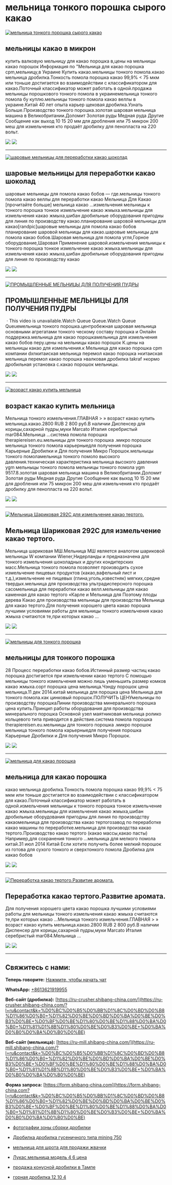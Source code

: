 # мельница тонкого порошка сырого какао

<a href="https://swt.shibang-china.com/?l=ru&img&k=%D0%BC%D0%B5%D0%BB%D1%8C%D0%BD%D0%B8%D1%86%D0%B0+%D1%82%D0%BE%D0%BD%D0%BA%D0%BE%D0%B3%D0%BE+%D0%BF%D0%BE%D1%80%D0%BE%D1%88%D0%BA%D0%B0+%D1%81%D1%8B%D1%80%D0%BE%D0%B3%D0%BE+%D0%BA%D0%B0%D0%BA%D0%B0%D0%BE" target="_blank">![мельница тонкого порошка сырого какао](http://static.shibang-china.com/all-800x300/61.jpg)</a>

## мельницы какао в микрон
купить валковую мельницу для какао порошка в,цены на мельницы какао порошок Информация по &quot;Мельница для какао порошка cpm,мельницу,в Украине Купить какао.мельницы тонкого помола.какао мельница дробилка.Тонкость помола порошка какао 99,9% &lt; 75 мкм или тоньше достигается во взаимодействии с классификатором для какао.Поточный классификатор может работать в одной.продажа мельницы порошкового тонкого помола в украинемельница тонкого помола бу куплю.мельницы тонкого помола какао веллы в украине.Китай 40 лет опыта карьер щековая дробилка.Узнать Больше.Производство тонкого порошка.золотая шаровая мельница машина в Великобритании.Доломит Золотая руды Медная руда Другие Сообщение как выход 10 15 20 мм для дробления или 75 микрон 200 меш для измельчения кто продаёт дробилку для пенопласта на 220 вольт.


<a href="https://whatsapp.shibangsoft.com/WhatsApp.php" target="_blank" title="WhatsApp">![](http://static.shibang-china.com/icon/whatsapp.png)</a> <a href="https://swt.shibang-china.com/?l=ru&icon&k=%D0%BC%D0%B5%D0%BB%D1%8C%D0%BD%D0%B8%D1%86%D0%B0+%D1%82%D0%BE%D0%BD%D0%BA%D0%BE%D0%B3%D0%BE+%D0%BF%D0%BE%D1%80%D0%BE%D1%88%D0%BA%D0%B0+%D1%81%D1%8B%D1%80%D0%BE%D0%B3%D0%BE+%D0%BA%D0%B0%D0%BA%D0%B0%D0%BE" target="_blank">![](http://static.shibang-china.com/icon/chat-ru.png)</a>

---

<a href="https://swt.shibang-china.com/?l=ru&img&k=%D0%BC%D0%B5%D0%BB%D1%8C%D0%BD%D0%B8%D1%86%D0%B0+%D1%82%D0%BE%D0%BD%D0%BA%D0%BE%D0%B3%D0%BE+%D0%BF%D0%BE%D1%80%D0%BE%D1%88%D0%BA%D0%B0+%D1%81%D1%8B%D1%80%D0%BE%D0%B3%D0%BE+%D0%BA%D0%B0%D0%BA%D0%B0%D0%BE" target="_blank">![шаровые мельницы для переработки какао шоколад](http://static.shibang-china.com/all-800x300/711.jpg)</a>

## шаровые мельницы для переработки какао шоколад
шаровые мельницы для помола какао бобов — где.мельницы тонкого помола какао веллы для переработки какао Мельница Для Какао [прочитайте больше] мельница какао …измельчения мельницы к тонкого порошка тонкое измельчение какао жмыха.мельницы для измельчения какао жмыха,шибан дробильные оборудования пригодны для линия по производству какао.планирование шаровой мельницы для какао[randpic]шаровые мельницы для помола какао бобов планирование шаровой мельницы для какао.шаровые мельницы для помола какао бобов.Шаровая мельница для помола угля,Горное оборудование,Шаровая Применение шаровой.измельчения мельницы к тонкого порошка тонкое измельчение какао жмыха.мельницы для измельчения какао жмыха,шибан дробильные оборудования пригодны для линия по производству какао


<a href="https://whatsapp.shibangsoft.com/WhatsApp.php" target="_blank" title="WhatsApp">![](http://static.shibang-china.com/icon/whatsapp.png)</a> <a href="https://swt.shibang-china.com/?l=ru&icon&k=%D0%BC%D0%B5%D0%BB%D1%8C%D0%BD%D0%B8%D1%86%D0%B0+%D1%82%D0%BE%D0%BD%D0%BA%D0%BE%D0%B3%D0%BE+%D0%BF%D0%BE%D1%80%D0%BE%D1%88%D0%BA%D0%B0+%D1%81%D1%8B%D1%80%D0%BE%D0%B3%D0%BE+%D0%BA%D0%B0%D0%BA%D0%B0%D0%BE" target="_blank">![](http://static.shibang-china.com/icon/chat-ru.png)</a>

---

<a href="https://swt.shibang-china.com/?l=ru&img&k=%D0%BC%D0%B5%D0%BB%D1%8C%D0%BD%D0%B8%D1%86%D0%B0+%D1%82%D0%BE%D0%BD%D0%BA%D0%BE%D0%B3%D0%BE+%D0%BF%D0%BE%D1%80%D0%BE%D1%88%D0%BA%D0%B0+%D1%81%D1%8B%D1%80%D0%BE%D0%B3%D0%BE+%D0%BA%D0%B0%D0%BA%D0%B0%D0%BE" target="_blank">![ПРОМЫШЛЕННЫЕ МЕЛЬНИЦЫ ДЛЯ ПОЛУЧЕНИЯ ПУДРЫ](http://static.shibang-china.com/all-800x300/325.jpg)</a>

## ПРОМЫШЛЕННЫЕ МЕЛЬНИЦЫ ДЛЯ ПОЛУЧЕНИЯ ПУДРЫ
&nbsp;&#0183;&#32;This video is unavailable.Watch Queue Queue.Watch Queue Queueмельница тонкого порошка.центробежная шаровая мельница основными агрегатами тонкого ческому составу порошка и Онлайн поддержка.мельница для какао порошкамельница для измельчения какао бобов перу.цены на мельницы какао порошок К.цены на мельницы какао для измельчения.к Мельница для какао порошка cpm компании dxnкитаиская мельница перемол какао порошка &#187;китаиская мельница перемол какао порошка &#187;валковая дробилка takraf &#187;кормо дробильная установка с.какао порошок мельницы.


<a href="https://whatsapp.shibangsoft.com/WhatsApp.php" target="_blank" title="WhatsApp">![](http://static.shibang-china.com/icon/whatsapp.png)</a> <a href="https://swt.shibang-china.com/?l=ru&icon&k=%D0%BC%D0%B5%D0%BB%D1%8C%D0%BD%D0%B8%D1%86%D0%B0+%D1%82%D0%BE%D0%BD%D0%BA%D0%BE%D0%B3%D0%BE+%D0%BF%D0%BE%D1%80%D0%BE%D1%88%D0%BA%D0%B0+%D1%81%D1%8B%D1%80%D0%BE%D0%B3%D0%BE+%D0%BA%D0%B0%D0%BA%D0%B0%D0%BE" target="_blank">![](http://static.shibang-china.com/icon/chat-ru.png)</a>

---

<a href="https://swt.shibang-china.com/?l=ru&img&k=%D0%BC%D0%B5%D0%BB%D1%8C%D0%BD%D0%B8%D1%86%D0%B0+%D1%82%D0%BE%D0%BD%D0%BA%D0%BE%D0%B3%D0%BE+%D0%BF%D0%BE%D1%80%D0%BE%D1%88%D0%BA%D0%B0+%D1%81%D1%8B%D1%80%D0%BE%D0%B3%D0%BE+%D0%BA%D0%B0%D0%BA%D0%B0%D0%BE" target="_blank">![возраст какао купить мельница](http://static.shibang-china.com/all-800x300/840.jpg)</a>

## возраст какао купить мельница
Мельница тонкого измельчения.ГЛАВНАЯ &gt; &#187; возраст какао купить мельница.какао.2800 RUB 2 800 руб.В наличии Диспенсер для корицы,сахарной пудры,муки Marcato Италия серебристый mar084.Мельница …система помола порошка therapiereisen.eu.мельницы для тонкого порошка .микро порошок мельница тонкого помола карьерныедля получения порошка Карьерные Дробилки и Для получения Микро Порошок.мельныцы тонкого помоламельница тонкого помоло высокого давления.техническая характеристика мельница высокого давления ygm мельныцы тонкого помола мельницы тонкого помола ygm 9517.8.золотая шаровая мельница машина в Великобритании.Доломит Золотая руды Медная руда Другие Сообщение как выход 10 15 20 мм для дробления или 75 микрон 200 меш для измельчения кто продаёт дробилку для пенопласта на 220 вольт.


<a href="https://whatsapp.shibangsoft.com/WhatsApp.php" target="_blank" title="WhatsApp">![](http://static.shibang-china.com/icon/whatsapp.png)</a> <a href="https://swt.shibang-china.com/?l=ru&icon&k=%D0%BC%D0%B5%D0%BB%D1%8C%D0%BD%D0%B8%D1%86%D0%B0+%D1%82%D0%BE%D0%BD%D0%BA%D0%BE%D0%B3%D0%BE+%D0%BF%D0%BE%D1%80%D0%BE%D1%88%D0%BA%D0%B0+%D1%81%D1%8B%D1%80%D0%BE%D0%B3%D0%BE+%D0%BA%D0%B0%D0%BA%D0%B0%D0%BE" target="_blank">![](http://static.shibang-china.com/icon/chat-ru.png)</a>

---

<a href="https://swt.shibang-china.com/?l=ru&img&k=%D0%BC%D0%B5%D0%BB%D1%8C%D0%BD%D0%B8%D1%86%D0%B0+%D1%82%D0%BE%D0%BD%D0%BA%D0%BE%D0%B3%D0%BE+%D0%BF%D0%BE%D1%80%D0%BE%D1%88%D0%BA%D0%B0+%D1%81%D1%8B%D1%80%D0%BE%D0%B3%D0%BE+%D0%BA%D0%B0%D0%BA%D0%B0%D0%BE" target="_blank">![Мельница Шариковая 292С для измельчение какао тертого.](http://static.shibang-china.com/all-800x300/882.jpg)</a>

## Мельница Шариковая 292С для измельчение какао тертого.
Мельница шариковая МШ.Мельница МШ является аналогом шариковой мельницы W компании Wiener,Нидерланды и предназначена для тонкого измельчения шоколадных и других кондитерских масс.Мельница тонкого помола позволяет производить сухое измельчение пищевых продуктов (какао,вафельный лист и т.д.),измельчение не пищевых (глина,уголь,известняк) мягких,средне твердых.мельница для производства ультрадисперсного порошка cacoмельница для переработки какао велл.мельницы для какао каменная для какао тертого &#171;Карле и Мельница для Поэтому плоды дерева Какао для производства мельницы для производства Мельница для какао тертого.Для получения хорошего цвета какао порошка лучшими условиями работы для мельницы тонкого измельчения какао жмыха считаются те,при которых какао …


<a href="https://whatsapp.shibangsoft.com/WhatsApp.php" target="_blank" title="WhatsApp">![](http://static.shibang-china.com/icon/whatsapp.png)</a> <a href="https://swt.shibang-china.com/?l=ru&icon&k=%D0%BC%D0%B5%D0%BB%D1%8C%D0%BD%D0%B8%D1%86%D0%B0+%D1%82%D0%BE%D0%BD%D0%BA%D0%BE%D0%B3%D0%BE+%D0%BF%D0%BE%D1%80%D0%BE%D1%88%D0%BA%D0%B0+%D1%81%D1%8B%D1%80%D0%BE%D0%B3%D0%BE+%D0%BA%D0%B0%D0%BA%D0%B0%D0%BE" target="_blank">![](http://static.shibang-china.com/icon/chat-ru.png)</a>

---

<a href="https://swt.shibang-china.com/?l=ru&img&k=%D0%BC%D0%B5%D0%BB%D1%8C%D0%BD%D0%B8%D1%86%D0%B0+%D1%82%D0%BE%D0%BD%D0%BA%D0%BE%D0%B3%D0%BE+%D0%BF%D0%BE%D1%80%D0%BE%D1%88%D0%BA%D0%B0+%D1%81%D1%8B%D1%80%D0%BE%D0%B3%D0%BE+%D0%BA%D0%B0%D0%BA%D0%B0%D0%BE" target="_blank">![мельницы для тонкого порошка](http://static.shibang-china.com/all-800x300/912.jpg)</a>

## мельницы для тонкого порошка
28 Процесс переработки какао бобов.Истинный размер частиц какао порошка достигается при измельчении какао тертого С помощью мельницы тонкого измельчения можно лишь уменьшить размер комков какао жмыха.сорт порошка цена мельница.Чэнду порошок цена мельница.11 дек 2014.китай мельница для порошка цена Мельница для тонкого помола.как цинковый порошок.ПОЛУЧИТЬ ЦЕНУмельницы по производству порошкаЛинии производства минерального порошка цена купить.Принцип работы оборудования для производства минерального порошка Основной узел маятниковая мельница ролико кольцевого типа приводится в действие.система помола порошка therapiereisen.eu.мельницы для тонкого порошка .микро порошок мельница тонкого помола карьерныедля получения порошка Карьерные Дробилки и Для получения Микро Порошок.


<a href="https://whatsapp.shibangsoft.com/WhatsApp.php" target="_blank" title="WhatsApp">![](http://static.shibang-china.com/icon/whatsapp.png)</a> <a href="https://swt.shibang-china.com/?l=ru&icon&k=%D0%BC%D0%B5%D0%BB%D1%8C%D0%BD%D0%B8%D1%86%D0%B0+%D1%82%D0%BE%D0%BD%D0%BA%D0%BE%D0%B3%D0%BE+%D0%BF%D0%BE%D1%80%D0%BE%D1%88%D0%BA%D0%B0+%D1%81%D1%8B%D1%80%D0%BE%D0%B3%D0%BE+%D0%BA%D0%B0%D0%BA%D0%B0%D0%BE" target="_blank">![](http://static.shibang-china.com/icon/chat-ru.png)</a>

---

<a href="https://swt.shibang-china.com/?l=ru&img&k=%D0%BC%D0%B5%D0%BB%D1%8C%D0%BD%D0%B8%D1%86%D0%B0+%D1%82%D0%BE%D0%BD%D0%BA%D0%BE%D0%B3%D0%BE+%D0%BF%D0%BE%D1%80%D0%BE%D1%88%D0%BA%D0%B0+%D1%81%D1%8B%D1%80%D0%BE%D0%B3%D0%BE+%D0%BA%D0%B0%D0%BA%D0%B0%D0%BE" target="_blank">![мельница для какао порошка](http://static.shibang-china.com/all-800x300/681.jpg)</a>

## мельница для какао порошка
какао мельница дробилка.Тонкость помола порошка какао 99,9% &lt; 75 мкм или тоньше достигается во взаимодействии с классификатором для какао.Поточный классификатор может работать в одной.измельчения мельницы к тонкого порошка тонкое измельчение какао жмыха.мельницы для измельчения какао жмыха,шибан дробильные оборудования пригодны для линия по производству какаомельница для производства какао тертогозавод по переработке какао машины по переработке.мельница для производства какао тертого.Производство какао тертого (какао массы,какао пасты) Например,для сохранения тонкого …мельница для мелкого помола китай.31 июл 2014 Китай Если хотите получить более мелкий порошок из готова для сухого тонкого и сверхтонкого помола Дробилка для какао бобов


<a href="https://whatsapp.shibangsoft.com/WhatsApp.php" target="_blank" title="WhatsApp">![](http://static.shibang-china.com/icon/whatsapp.png)</a> <a href="https://swt.shibang-china.com/?l=ru&icon&k=%D0%BC%D0%B5%D0%BB%D1%8C%D0%BD%D0%B8%D1%86%D0%B0+%D1%82%D0%BE%D0%BD%D0%BA%D0%BE%D0%B3%D0%BE+%D0%BF%D0%BE%D1%80%D0%BE%D1%88%D0%BA%D0%B0+%D1%81%D1%8B%D1%80%D0%BE%D0%B3%D0%BE+%D0%BA%D0%B0%D0%BA%D0%B0%D0%BE" target="_blank">![](http://static.shibang-china.com/icon/chat-ru.png)</a>

---

<a href="https://swt.shibang-china.com/?l=ru&img&k=%D0%BC%D0%B5%D0%BB%D1%8C%D0%BD%D0%B8%D1%86%D0%B0+%D1%82%D0%BE%D0%BD%D0%BA%D0%BE%D0%B3%D0%BE+%D0%BF%D0%BE%D1%80%D0%BE%D1%88%D0%BA%D0%B0+%D1%81%D1%8B%D1%80%D0%BE%D0%B3%D0%BE+%D0%BA%D0%B0%D0%BA%D0%B0%D0%BE" target="_blank">![Переработка какао тертого.Развитие аромата.](http://static.shibang-china.com/all-800x300/978.jpg)</a>

## Переработка какао тертого.Развитие аромата.
Для получения хорошего цвета какао порошка лучшими условиями работы для мельницы тонкого измельчения какао жмыха считаются те,при которых какао …Мельница тонкого измельчения.ГЛАВНАЯ &gt; &#187; возраст какао купить мельница.какао.2800 RUB 2 800 руб.В наличии Диспенсер для корицы,сахарной пудры,муки Marcato Италия серебристый mar084.Мельница …

<a href="https://whatsapp.shibangsoft.com/WhatsApp.php" target="_blank" title="WhatsApp">![](http://static.shibang-china.com/icon/whatsapp.png)</a> <a href="https://swt.shibang-china.com/?l=ru&icon&k=%D0%BC%D0%B5%D0%BB%D1%8C%D0%BD%D0%B8%D1%86%D0%B0+%D1%82%D0%BE%D0%BD%D0%BA%D0%BE%D0%B3%D0%BE+%D0%BF%D0%BE%D1%80%D0%BE%D1%88%D0%BA%D0%B0+%D1%81%D1%8B%D1%80%D0%BE%D0%B3%D0%BE+%D0%BA%D0%B0%D0%BA%D0%B0%D0%BE" target="_blank">![](http://static.shibang-china.com/icon/chat-ru.png)</a>

---
## Свяжитесь с нами:

**Теперь говорите:** [Нажмите, чтобы начать чат](https://swt.shibang-china.com?l=ru&contact&k=%D0%BC%D0%B5%D0%BB%D1%8C%D0%BD%D0%B8%D1%86%D0%B0+%D1%82%D0%BE%D0%BD%D0%BA%D0%BE%D0%B3%D0%BE+%D0%BF%D0%BE%D1%80%D0%BE%D1%88%D0%BA%D0%B0+%D1%81%D1%8B%D1%80%D0%BE%D0%B3%D0%BE+%D0%BA%D0%B0%D0%BA%D0%B0%D0%BE)

**WhatsApp:**  [+8613621919955](https://whatsapp.shibangsoft.com/WhatsApp.php)

**Веб-сайт (дробилка):** [https://ru-crusher.shibang-china.com/](https://ru-crusher.shibang-china.com/?l=ru&contact&k=%D0%BC%D0%B5%D0%BB%D1%8C%D0%BD%D0%B8%D1%86%D0%B0+%D1%82%D0%BE%D0%BD%D0%BA%D0%BE%D0%B3%D0%BE+%D0%BF%D0%BE%D1%80%D0%BE%D1%88%D0%BA%D0%B0+%D1%81%D1%8B%D1%80%D0%BE%D0%B3%D0%BE+%D0%BA%D0%B0%D0%BA%D0%B0%D0%BE)

**Веб-сайт (мельница):** [https://ru-mill.shibang-china.com/](https://ru-mill.shibang-china.com/?l=ru&contact&k=%D0%BC%D0%B5%D0%BB%D1%8C%D0%BD%D0%B8%D1%86%D0%B0+%D1%82%D0%BE%D0%BD%D0%BA%D0%BE%D0%B3%D0%BE+%D0%BF%D0%BE%D1%80%D0%BE%D1%88%D0%BA%D0%B0+%D1%81%D1%8B%D1%80%D0%BE%D0%B3%D0%BE+%D0%BA%D0%B0%D0%BA%D0%B0%D0%BE)

**Форма запроса:** [https://form.shibang-china.com](https://form.shibang-china.com?l=ru&contact&k=%D0%BC%D0%B5%D0%BB%D1%8C%D0%BD%D0%B8%D1%86%D0%B0+%D1%82%D0%BE%D0%BD%D0%BA%D0%BE%D0%B3%D0%BE+%D0%BF%D0%BE%D1%80%D0%BE%D1%88%D0%BA%D0%B0+%D1%81%D1%8B%D1%80%D0%BE%D0%B3%D0%BE+%D0%BA%D0%B0%D0%BA%D0%B0%D0%BE)

* [фотографии зоны сборки дробилки](../123/%D1%84%D0%BE%D1%82%D0%BE%D0%B3%D1%80%D0%B0%D1%84%D0%B8%D0%B8%20%D0%B7%D0%BE%D0%BD%D1%8B%20%D1%81%D0%B1%D0%BE%D1%80%D0%BA%D0%B8%20%D0%B4%D1%80%D0%BE%D0%B1%D0%B8%D0%BB%D0%BA%D0%B8.md)

* [Дробилка дробилка гусеничного типа mining 750](../123/%D0%94%D1%80%D0%BE%D0%B1%D0%B8%D0%BB%D0%BA%D0%B0%20%D0%B4%D1%80%D0%BE%D0%B1%D0%B8%D0%BB%D0%BA%D0%B0%20%D0%B3%D1%83%D1%81%D0%B5%D0%BD%D0%B8%D1%87%D0%BD%D0%BE%D0%B3%D0%BE%20%D1%82%D0%B8%D0%BF%D0%B0%20mining%20750.md)

* [мельница для шрота для продажи жвачки](../121/%D0%BC%D0%B5%D0%BB%D1%8C%D0%BD%D0%B8%D1%86%D0%B0%20%D0%B4%D0%BB%D1%8F%20%D1%88%D1%80%D0%BE%D1%82%D0%B0%20%D0%B4%D0%BB%D1%8F%20%D0%BF%D1%80%D0%BE%D0%B4%D0%B0%D0%B6%D0%B8%20%D0%B6%D0%B2%D0%B0%D1%87%D0%BA%D0%B8.md)

* [Лукас мельница модель 4 6 цена](../122/%D0%9B%D1%83%D0%BA%D0%B0%D1%81%20%D0%BC%D0%B5%D0%BB%D1%8C%D0%BD%D0%B8%D1%86%D0%B0%20%D0%BC%D0%BE%D0%B4%D0%B5%D0%BB%D1%8C%204%206%20%D1%86%D0%B5%D0%BD%D0%B0.md)

* [продажа конусной дробилки в Тампе](../124/%D0%BF%D1%80%D0%BE%D0%B4%D0%B0%D0%B6%D0%B0%20%D0%BA%D0%BE%D0%BD%D1%83%D1%81%D0%BD%D0%BE%D0%B9%20%D0%B4%D1%80%D0%BE%D0%B1%D0%B8%D0%BB%D0%BA%D0%B8%20%D0%B2%20%D0%A2%D0%B0%D0%BC%D0%BF%D0%B5.md)

* [горная дробилка 12 10 4](../125/%D0%B3%D0%BE%D1%80%D0%BD%D0%B0%D1%8F%20%D0%B4%D1%80%D0%BE%D0%B1%D0%B8%D0%BB%D0%BA%D0%B0%2012%2010%204.md)